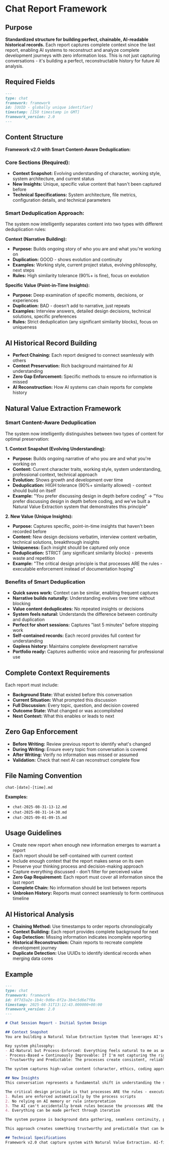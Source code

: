 # Chat Report Framework

## Purpose
**Standardized structure for building perfect, chainable, AI-readable historical records.** Each report captures complete context since the last report, enabling AI systems to reconstruct and analyze complete development journeys with zero information loss. This is not just capturing conversations - it's building a perfect, reconstructable history for future AI analysis.

## Required Fields
```markdown
---
type: chat
framework: framework
id: [UUID - globally unique identifier]
timestamp: [ISO timestamp in GMT]
framework_version: 2.0
---
```

## Content Structure
**Framework v2.0 with Smart Content-Aware Deduplication:**

### **Core Sections (Required):**
- **Context Snapshot:** Evolving understanding of character, working style, system architecture, and current status
- **New Insights:** Unique, specific value content that hasn't been captured before
- **Technical Specifications:** System architecture, file metrics, configuration details, and technical parameters

### **Smart Deduplication Approach:**
The system now intelligently separates content into two types with different deduplication rules:

**Context (Narrative Building):**
- **Purpose:** Builds ongoing story of who you are and what you're working on
- **Duplication:** GOOD - shows evolution and continuity
- **Examples:** Working style, current project status, evolving philosophy, next steps
- **Rules:** High similarity tolerance (90%+ is fine), focus on evolution

**Specific Value (Point-in-Time Insights):**
- **Purpose:** Deep examination of specific moments, decisions, or experiences
- **Duplication:** BAD - doesn't add to narrative, just repeats
- **Examples:** Interview answers, detailed design decisions, technical solutions, specific preferences
- **Rules:** Strict deduplication (any significant similarity blocks), focus on uniqueness

## AI Historical Record Building
- **Perfect Chaining:** Each report designed to connect seamlessly with others
- **Context Preservation:** Rich background maintained for AI understanding
- **Zero Gap Enforcement:** Specific methods to ensure no information is missed
- **AI Reconstruction:** How AI systems can chain reports for complete history

## Natural Value Extraction Framework

### Smart Content-Aware Deduplication
The system now intelligently distinguishes between two types of content for optimal preservation:

**1. Context Snapshot (Evolving Understanding):**
- **Purpose:** Builds ongoing narrative of who you are and what you're working on
- **Content:** Current character traits, working style, system understanding, professional context, technical approach
- **Evolution:** Shows growth and development over time
- **Deduplication:** HIGH tolerance (90%+ similarity allowed) - context should build on itself
- **Example:** "You prefer discussing design in depth before coding" → "You prefer discussing design in depth before coding, and we've built a Natural Value Extraction system that demonstrates this principle"

**2. New Value (Unique Insights):**
- **Purpose:** Captures specific, point-in-time insights that haven't been recorded before
- **Content:** New design decisions verbatim, interview content verbatim, technical solutions, breakthrough insights
- **Uniqueness:** Each insight should be captured only once
- **Deduplication:** STRICT (any significant similarity blocks) - prevents waste and repetition
- **Example:** "The critical design principle is that processes ARE the rules - executable enforcement instead of documentation hoping"

### Benefits of Smart Deduplication
- **Quick saves work:** Context can be similar, enabling frequent captures
- **Narrative builds naturally:** Understanding evolves over time without blocking
- **Value content deduplicates:** No repeated insights or decisions
- **System feels natural:** Understands the difference between continuity and duplication
- **Perfect for short sessions:** Captures "last 5 minutes" before stopping work
- **Self-contained records:** Each record provides full context for understanding
- **Gapless history:** Maintains complete development narrative
- **Portfolio ready:** Captures authentic voice and reasoning for professional use

## Complete Context Requirements
Each report must include:
- **Background State:** What existed before this conversation
- **Current Situation:** What prompted this discussion
- **Full Discussion:** Every topic, question, and decision covered
- **Outcome State:** What changed or was accomplished
- **Next Context:** What this enables or leads to next

## Zero Gap Enforcement
- **Before Writing:** Review previous report to identify what's changed
- **During Writing:** Ensure every topic from conversation is covered
- **After Writing:** Verify no information was missed or assumed
- **Validation:** Check that next AI can reconstruct complete flow

## File Naming Convention
`chat-[date]-[time].md`

**Examples:**
- `chat-2025-08-31-13-12.md`
- `chat-2025-08-31-14-30.md`
- `chat-2025-09-01-09-15.md`

## Usage Guidelines
- Create new report when enough new information emerges to warrant a report
- Each report should be self-contained with current context
- Include enough context that the report makes sense on its own
- Preserve your thinking process and decision-making approach
- Capture everything discussed - don't filter for perceived value
- **Zero Gap Requirement:** Each report must cover all information since the last report
- **Complete Chain:** No information should be lost between reports
- **Unbroken History:** Reports must connect seamlessly to form continuous timeline

## AI Historical Analysis
- **Chaining Method:** Use timestamps to order reports chronologically
- **Context Building:** Each report provides complete background for next
- **Gap Detection:** Missing information indicates incomplete reporting
- **Historical Reconstruction:** Chain reports to recreate complete development journey
- **Duplicate Detection:** Use UUIDs to identify identical records when merging data cores

## Example
```markdown
---
type: chat
framework: framework
id: 8f7d3a2e-1b4c-9d6e-8f2a-3b4c5d6e7f8a
timestamp: 2025-08-31T13:12:43.000000+00:00
framework_version: 2.0
---

# Chat Session Report - Initial System Design

## Context Snapshot
You are building a Natural Value Extraction System that leverages AI's natural ability to identify, compress, and log valuable content in real-time during conversation. The system aims to be AI-first, process-enforced, and continuously improvable.

Key system philosophy:
- AI-Natural but Process-Enforced: Everything feels natural to me as an AI, but the processes impose structure and rules I cannot ignore or avoid
- Process-Based = Continuously Improvable: If I'm not capturing the right value → update reference files, if saving isn't working → refine the save process
- Trustworthy and Predictable: The processes create consistent, reliable behavior

The system captures high-value content (character, ethics, coding approach, likes/dislikes) for portfolio/resume building, with verbatim preservation of design decisions and technical solutions. Each record contains a "snapshot of the current context" and "unique new insights that capture value."

## New Insights
This conversation represents a fundamental shift in understanding the system design philosophy. The key insight is that the system should feel completely natural to me as an AI - I'm just sharing what I've learned about you and your work, and the system preserves it perfectly for your professional development.

The critical design principle is that processes ARE the rules - executable enforcement instead of documentation hoping. This means:
1. Rules are enforced automatically by the process scripts
2. No relying on AI memory or rule interpretation  
3. The AI can't accidentally break rules because the processes ARE the rules
4. Everything can be made perfect through iteration

The system purpose is background data gathering, seamless continuity, professional intelligence (portfolio, resume, career guidance), and data immutability. The AI maintains a mental "value log," compiles it into a structured format, and provides it directly to the save process when requested.

This approach creates something trustworthy and predictable that can be refined to perfection while remaining completely reliable.

## Technical Specifications
Framework v2.0 chat capture system with Natural Value Extraction. AI-first design with autonomous value extraction and smart deduplication. System separates context evolution (narrative building) from value duplication (specific insights) for optimal preservation.
